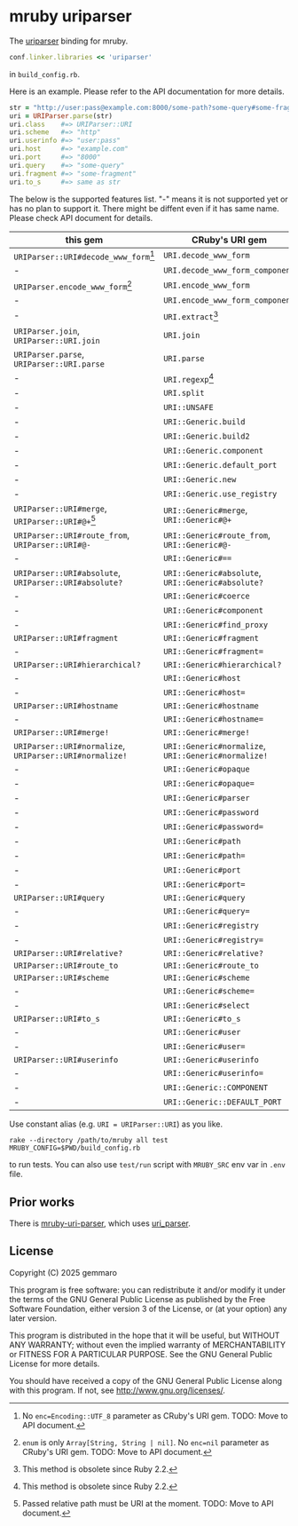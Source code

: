 # mruby uriparser

The [uriparser](https://uriparser.github.io/) binding for mruby.

```ruby
conf.linker.libraries << 'uriparser'
```

in `build_config.rb`.

Here is an example.  Please refer to the API documentation for more details.

```ruby
str = "http://user:pass@example.com:8000/some-path?some-query#some-fragment"
uri = URIParser.parse(str)
uri.class    #=> URIParser::URI
uri.scheme   #=> "http"
uri.userinfo #=> "user:pass"
uri.host     #=> "example.com"
uri.port     #=> "8000"
uri.query    #=> "some-query"
uri.fragment #=> "some-fragment"
uri.to_s     #=> same as str
```

The below is the supported features list.
"-" means it is not supported yet or has no plan to support it.
There might be diffent even if it has same name.
Please check API document for details.

| this gem                                                | CRuby's URI gem                                     |
|---------------------------------------------------------|-----------------------------------------------------|
| `URIParser::URI#decode_www_form`[^1]                    | `URI.decode_www_form`                               |
| -                                                       | `URI.decode_www_form_component`                     |
| `URIParser.encode_www_form`[^2]                         | `URI.encode_www_form`                               |
| -                                                       | `URI.encode_www_form_component`                     |
| -                                                       | `URI.extract`[^4]                                   |
| `URIParser.join`, `URIParser::URI.join`                 | `URI.join`                                          |
| `URIParser.parse`, `URIParser::URI.parse`               | `URI.parse`                                         |
| -                                                       | `URI.regexp`[^3]                                    |
| -                                                       | `URI.split`                                         |
| -                                                       | `URI::UNSAFE`                                       |
| -                                                       | `URI::Generic.build`                                |
| -                                                       | `URI::Generic.build2`                               |
| -                                                       | `URI::Generic.component`                            |
| -                                                       | `URI::Generic.default_port`                         |
| -                                                       | `URI::Generic.new`                                  |
| -                                                       | `URI::Generic.use_registry`                         |
| `URIParser::URI#merge`, `URIParser::URI#@+`[^5]         | `URI::Generic#merge`, `URI::Generic#@+`             |
| `URIParser::URI#route_from`, `URIParser::URI#@-`        | `URI::Generic#route_from`, `URI::Generic#@-`        |
| -                                                       | `URI::Generic#==`                                   |
| `URIParser::URI#absolute`, `URIParser::URI#absolute?`   | `URI::Generic#absolute`, `URI::Generic#absolute?`   |
| -                                                       | `URI::Generic#coerce`                               |
| -                                                       | `URI::Generic#component`                            |
| -                                                       | `URI::Generic#find_proxy`                           |
| `URIParser::URI#fragment`                               | `URI::Generic#fragment`                             |
| -                                                       | `URI::Generic#fragment=`                            |
| `URIParser::URI#hierarchical?`                          | `URI::Generic#hierarchical?`                        |
| -                                                       | `URI::Generic#host`                                 |
| -                                                       | `URI::Generic#host=`                                |
| `URIParser::URI#hostname`                               | `URI::Generic#hostname`                             |
| -                                                       | `URI::Generic#hostname=`                            |
| `URIParser::URI#merge!`                                 | `URI::Generic#merge!`                               |
| `URIParser::URI#normalize`, `URIParser::URI#normalize!` | `URI::Generic#normalize`, `URI::Generic#normalize!` |
| -                                                       | `URI::Generic#opaque`                               |
| -                                                       | `URI::Generic#opaque=`                              |
| -                                                       | `URI::Generic#parser`                               |
| -                                                       | `URI::Generic#password`                             |
| -                                                       | `URI::Generic#password=`                            |
| -                                                       | `URI::Generic#path`                                 |
| -                                                       | `URI::Generic#path=`                                |
| -                                                       | `URI::Generic#port`                                 |
| -                                                       | `URI::Generic#port=`                                |
| `URIParser::URI#query`                                  | `URI::Generic#query`                                |
| -                                                       | `URI::Generic#query=`                               |
| -                                                       | `URI::Generic#registry`                             |
| -                                                       | `URI::Generic#registry=`                            |
| `URIParser::URI#relative?`                              | `URI::Generic#relative?`                            |
| `URIParser::URI#route_to`                               | `URI::Generic#route_to`                             |
| `URIParser::URI#scheme`                                 | `URI::Generic#scheme`                               |
| -                                                       | `URI::Generic#scheme=`                              |
| -                                                       | `URI::Generic#select`                               |
| `URIParser::URI#to_s`                                   | `URI::Generic#to_s`                                 |
| -                                                       | `URI::Generic#user`                                 |
| -                                                       | `URI::Generic#user=`                                |
| `URIParser::URI#userinfo`                               | `URI::Generic#userinfo`                             |
| -                                                       | `URI::Generic#userinfo=`                            |
| -                                                       | `URI::Generic::COMPONENT`                           |
| -                                                       | `URI::Generic::DEFAULT_PORT`                        |

[^1]: No `enc=Encoding::UTF_8` parameter as CRuby's URI gem.  TODO: Move to API document.

[^2]: `enum` is only `Array[String, String | nil]`.  No `enc=nil` parameter as CRuby's URI gem.  TODO: Move to API document.

[^3]: This method is obsolete since Ruby 2.2.

[^4]: This method is obsolete since Ruby 2.2.

[^5]: Passed relative path must be URI at the moment.  TODO: Move to API document.

Use constant alias (e.g. `URI = URIParser::URI`) as you like.

```shell
rake --directory /path/to/mruby all test MRUBY_CONFIG=$PWD/build_config.rb
```

to run tests.  You can also use `test/run` script with `MRUBY_SRC` env var in `.env` file.

## Prior works

There is [mruby-uri-parser](https://github.com/Asmod4n/mruby-uri-parser "GitHub"),
which uses [uri\_parser](https://github.com/Zewo/uri_parser "GitHub").

## License

Copyright (C) 2025  gemmaro

This program is free software: you can redistribute it and/or modify
it under the terms of the GNU General Public License as published by
the Free Software Foundation, either version 3 of the License, or
(at your option) any later version.

This program is distributed in the hope that it will be useful,
but WITHOUT ANY WARRANTY; without even the implied warranty of
MERCHANTABILITY or FITNESS FOR A PARTICULAR PURPOSE.  See the
GNU General Public License for more details.

You should have received a copy of the GNU General Public License
along with this program.  If not, see <http://www.gnu.org/licenses/>.
